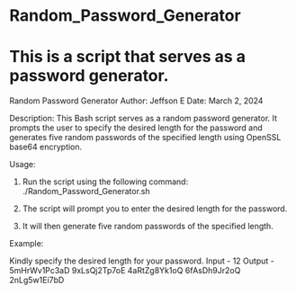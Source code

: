 # Random_Password_Generator
# This is a script that serves as a password generator.

Random Password Generator
Author: Jeffson E
Date: March 2, 2024

Description:
This Bash script serves as a random password generator.
It prompts the user to specify the desired length for the password and generates five random passwords of the specified length using OpenSSL base64 encryption.

Usage:
1. Run the script using the following command:
./Random_Password_Generator.sh

2. The script will prompt you to enter the desired length for the password.
3. It will then generate five random passwords of the specified length.


Example:

Kindly specify the desired length for your password.
  Input - 12
  Output - 
  5mHrWv1Pc3aD
  9xLsQj2Tp7oE
  4aRtZg8Yk1oQ
  6fAsDh9Jr2oQ
  2nLg5w1Ei7bD
